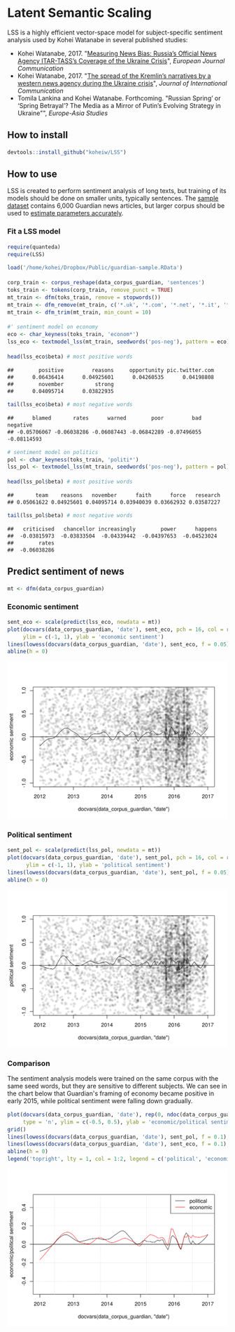 
Latent Semantic Scaling
=======================

LSS is a highly efficient vector-space model for subject-specific sentiment analysis used by Kohei Watanabe in several published studies:

-   Kohei Watanabe, 2017. "[Measuring News Bias: Russia’s Official News Agency ITAR-TASS’s Coverage of the Ukraine Crisis](http://journals.sagepub.com/eprint/TBc9miIc89njZvY3gyAt/full)", *European Journal Communication*
-   Kohei Watanabe, 2017. "[The spread of the Kremlin’s narratives by a western news agency during the Ukraine crisis](http://www.tandfonline.com/eprint/h2IHsz2YKce6uJeeCmcd/full)", *Journal of International Communication*
-   Tomila Lankina and Kohei Watanabe. Forthcoming. "Russian Spring’ or ‘Spring Betrayal’? The Media as a Mirror of Putin’s Evolving Strategy in Ukraine"", *Europe-Asia Studies*

How to install
--------------

``` r
devtools::install_github("koheiw/LSS")
```

How to use
----------

LSS is created to perform sentiment analysis of long texts, but training of its models should be done on smaller units, typically sentences. The [sample dataset](https://www.dropbox.com/s/555sr2ml6wc701p/guardian-sample.RData?dl=0) contains 6,000 Guardian news articles, but larger corpus should be used to [estimate parameters accurately](https://koheiw.net/?p=629).

### Fit a LSS model

``` r
require(quanteda)
require(LSS)
```

``` r
load('/home/kohei/Dropbox/Public/guardian-sample.RData')

corp_train <- corpus_reshape(data_corpus_guardian, 'sentences')
toks_train <- tokens(corp_train, remove_punct = TRUE)
mt_train <- dfm(toks_train, remove = stopwords())
mt_train <- dfm_remove(mt_train, c('*.uk', '*.com', '*.net', '*.it', '*@*'))
mt_train <- dfm_trim(mt_train, min_count = 10)

#' sentiment model on economy
eco <- char_keyness(toks_train, 'econom*')
lss_eco <- textmodel_lss(mt_train, seedwords('pos-neg'), pattern = eco)

head(lss_eco$beta) # most positive words
```

    ##        positive         reasons     opportunity pic.twitter.com 
    ##      0.06436414      0.04925601      0.04260535      0.04198808 
    ##        november          strong 
    ##      0.04095714      0.03822935

``` r
tail(lss_eco$beta) # most negative words
```

    ##      blamed       rates      warned        poor         bad    negative 
    ## -0.05706067 -0.06038286 -0.06087443 -0.06842289 -0.07496055 -0.08114593

``` r
# sentiment model on politics
pol <- char_keyness(toks_train, 'politi*')
lss_pol <- textmodel_lss(mt_train, seedwords('pos-neg'), pattern = pol)

head(lss_pol$beta) # most positive words
```

    ##       team    reasons   november      faith      force   research 
    ## 0.05061622 0.04925601 0.04095714 0.03940039 0.03662932 0.03587227

``` r
tail(lss_pol$beta) # most negative words
```

    ##   criticised   chancellor increasingly        power      happens 
    ##  -0.03815973  -0.03833504  -0.04339442  -0.04397653  -0.04523024 
    ##        rates 
    ##  -0.06038286

Predict sentiment of news
-------------------------

``` r
mt <- dfm(data_corpus_guardian)
```

### Economic sentiment

``` r
sent_eco <- scale(predict(lss_eco, newdata = mt))
plot(docvars(data_corpus_guardian, 'date'), sent_eco, pch = 16, col = rgb(0, 0, 0, 0.1),
     ylim = c(-1, 1), ylab = 'economic sentiment')
lines(lowess(docvars(data_corpus_guardian, 'date'), sent_eco, f = 0.05), col = 1)
abline(h = 0)
```

![](man/images/unnamed-chunk-6-1.png)

### Political sentiment

``` r
sent_pol <- scale(predict(lss_pol, newdata = mt))
plot(docvars(data_corpus_guardian, 'date'), sent_pol, pch = 16, col = rgb(0, 0, 0, 0.1),
      ylim = c(-1, 1), ylab = 'political sentiment')
lines(lowess(docvars(data_corpus_guardian, 'date'), sent_pol, f = 0.05), col = 1)
abline(h = 0)
```

![](man/images/unnamed-chunk-7-1.png)

### Comparison

The sentiment analysis models were trained on the same corpus with the same seed words, but they are sensitive to different subjects. We can see in the chart below that Guardian's framing of economy became positive in early 2015, while political sentiment were falling down gradually.

``` r
plot(docvars(data_corpus_guardian, 'date'), rep(0, ndoc(data_corpus_guardian)),  
     type = 'n', ylim = c(-0.5, 0.5), ylab = 'economic/political sentiment')
grid()
lines(lowess(docvars(data_corpus_guardian, 'date'), sent_pol, f = 0.1), col = 1)
lines(lowess(docvars(data_corpus_guardian, 'date'), sent_eco, f = 0.1), col = 2)
abline(h = 0)
legend('topright', lty = 1, col = 1:2, legend = c('political', 'economic'))
```

![](man/images/unnamed-chunk-8-1.png)
